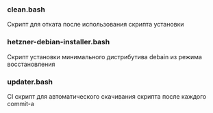 ### clean.bash
Скрипт для отката после использования скрипта установки

### hetzner-debian-installer.bash
Скрипт установки минимального дистрибутива debain из режима восстановления

### updater.bash 
CI скрипт для автоматического скачивания скрипта после каждого commit-а 